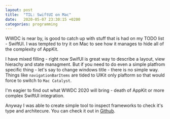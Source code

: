 ```yaml
---
layout: post
title:  "TIL: SwiftUI on Mac"
date:   2020-05-07 23:30:15 +0200
categories: programming
---
```

WWDC is near by, is good to catch up with stuff that is had on my TODO list - SwiftUI. I was tempted to try it on Mac to see how it manages to hide all of the complexity of AppKit.

I have mixed filling - right now SwifUI is great way to describe a layout, view hierachy and state managment. But if you need to do even a simple platfrom specific thing - let's say to change windows title - there is no simple way. Things like `navigationBarItems` are tided to UIKit only plaftorm so that would force to switch to `Mac Catalyst`.

I'm eagier to find out what WWDC 2020 will bring - death of AppKit or more complex SwiftUI integration.

Anyway I was able to create simple tool to inspect frameworks to check it's type and architecure. You can check it out in [Github](https://github.com/PycKamil/FrameworkInspector).
